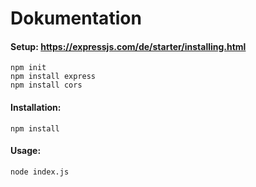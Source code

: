 # Dokumentation
#### Setup: https://expressjs.com/de/starter/installing.html
```
npm init 
npm install express
npm install cors
```

#### Installation:
```
npm install
```
#### Usage:
```
node index.js
```